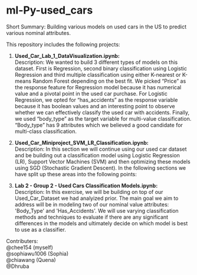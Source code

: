 # ml-Py-used_cars
Short Summary: Building various models on used cars in the US to predict various nominal attributes.

This repository includes the following projects:
1. **Used_Car_Lab_1_DataVisualization.ipynb:**<br />
Description: We wanted to build 3 different types of models on this dataset. First is Regression, second binary classification using Logistic Regression and third multiple classification using either K-nearest or K-means Random Forest depending on the best fit. We picked “Price” as the response feature for Regression model because it has numerical value and a pivotal point in the used car purchase. For Logistic Regression, we opted for “has_accidents” as the response variable because it has boolean values and an interesting point to observe whether we can effectively classify the used car with accidents. Finally, we used “body_type” as the target variable for multi-value classification. “Body_type” has 9 attributes which we believed a good candidate for multi-class classification.

2. **Used_Car_Miniproject_SVM_LR_Classification.ipynb:**<br />
Description: In this section we will continue using our used car dataset and be building out a classification model using Logistic Regression (LR), Support Vector Machines (SVM) and then optimizing these models using SGD (Stochastic Gradient Descent). In the following sections we have split up these areas into the following points:

3. **Lab 2 - Group 2 - Used Cars Classification Models.ipynb:**<br />
Description: In this exercise, we will be building on top of our Used_Car_Dataset we had analyized prior. The main goal we aim to address will be in modeling two of our nominal value attributes: 'Body_Type' and 'Has_Accidents'. We will use varying classification methods and techniques to evaluate if there are any significant differences in the models and ultimately decide on which model is best to use as a classifier.

Contributers:<br />
@chee154 (myself) <br />
@sophiawu1006 (Sophia)<br />
@chiawang (Quena)<br />
@Dhruba
